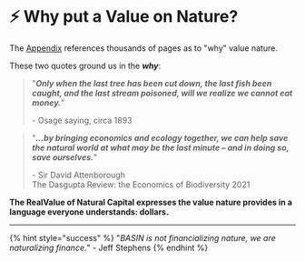 # ⚡ Why put a Value on Nature?

The [Appendix](broken-reference) references thousands of pages as to "why" value nature. &#x20;

These two quotes ground us in the _**why**_:



> "_**Only when the last tree has been cut down, the last fish been caught, and the last stream poisoned, will we realize we cannot eat money.**_"
>
> \- Osage saying, circa 1893



> "_**…by bringing economics and ecology together, we can help save the natural world at what may be the last minute – and in doing so, save ourselves.**_"
>
> \- Sir David Attenborough  \
> The Dasgupta Review: the Economics of Biodiversity 2021



**The RealValue of Natural Capital expresses the value nature provides in a language everyone understands: dollars.**

***

{% hint style="success" %}
"_BASIN is not financializing nature, we are naturalizing finance._" - Jeff Stephens
{% endhint %}

